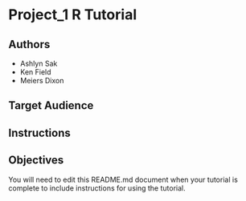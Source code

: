 # Project_1 R Tutorial

## Authors

- Ashlyn Sak
- Ken Field
- Meiers Dixon

## Target Audience



## Instructions



## Objectives



You will need to edit this README.md document when your tutorial is complete to include instructions for using the tutorial.
